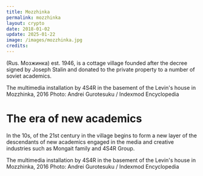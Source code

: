 ```yaml
---
title: Mozzhinka
permalink: mozzhinka
layout: crypto
date: 2018-01-02
update: 2025-01-22
image: /images/mozzhinka.jpg
credits:
---
```


(Rus. Мозжинка) est. 1946, is a cottage village founded after the decree signed by Joseph Stalin and donated to the private property to a number of soviet academics.

The multimedia installation by 4S4R in the basement of the Levin's house in Mozzhinka, 2016
Photo: Andrei Gurotesuku / Indexmod Encyclopedia

# The era of new academics

In the 10s, of the 21st century in the village begins to form a new layer of the descendants of new academics engaged in the media and creative industries such as Mongait family and 4S4R Group.


The multimedia installation by 4S4R in the basement of the Levin's house in Mozzhinka, 2016
Photo: Andrei Gurotesuku / Indexmod Encyclopedia

